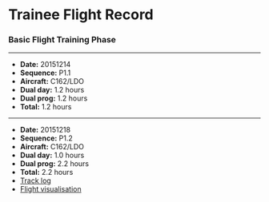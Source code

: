 # Trainee Flight Record

### Basic Flight Training Phase

----

* **Date:** 20151214
* **Sequence:** P1.1
* **Aircraft:** C162/LDO
* **Dual day:** 1.2 hours
* **Dual prog:** 1.2 hours
* **Total:** 1.2 hours

----

* **Date:** 20151218
* **Sequence:** P1.2
* **Aircraft:** C162/LDO
* **Dual day:** 1.0 hours
* **Dual prog:** 2.2 hours
* **Total:** 2.2 hours
* [Track log](tracks/20151218-vh-ldo.gpx)
* [Flight visualisation](http://doarama.com/view/595690)